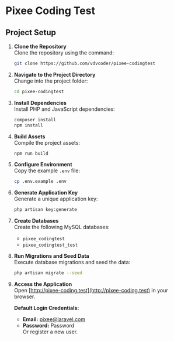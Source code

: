 # Pixee Coding Test

## Project Setup

1. **Clone the Repository**  
   Clone the repository using the command:

    ```bash
    git clone https://github.com/vdvcoder/pixee-codingtest
    ```

2. **Navigate to the Project Directory**  
   Change into the project folder:

    ```bash
    cd pixee-codingtest
    ```

3. **Install Dependencies**  
   Install PHP and JavaScript dependencies:

    ```bash
    composer install
    npm install
    ```

4. **Build Assets**  
   Compile the project assets:

    ```bash
    npm run build
    ```

5. **Configure Environment**  
   Copy the example `.env` file:

    ```bash
    cp .env.example .env
    ```

6. **Generate Application Key**  
   Generate a unique application key:

    ```bash
    php artisan key:generate
    ```

7. **Create Databases**  
   Create the following MySQL databases:

    - `pixee_codingtest`
    - `pixee_codingtest_test`

8. **Run Migrations and Seed Data**  
   Execute database migrations and seed the data:

    ```bash
    php artisan migrate --seed
    ```

9. **Access the Application**  
   Open [http://pixee-coding.test](http://pixee-coding.test) in your browser.

    **Default Login Credentials:**

    - **Email:** pixee@laravel.com
    - **Password:** Password  
      Or register a new user.
